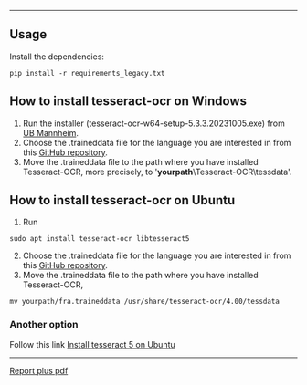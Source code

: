 
___
## Usage
Install the dependencies:

```consol
pip install -r requirements_legacy.txt
```


## How to install tesseract-ocr on Windows
1. Run the installer (tesseract-ocr-w64-setup-5.3.3.20231005.exe) from [UB Mannheim](https://github.com/UB-Mannheim/tesseract/wiki).
2. Choose the .traineddata file for the language you are interested in from this [GitHub repository](https://github.com/tesseract-ocr/tessdata/tree/main).
3. Move the .traineddata file to the path where you have installed Tesseract-OCR, more precisely, to '**yourpath**\Tesseract-OCR\tessdata'.

## How to install tesseract-ocr on Ubuntu
1. Run 
```consol
sudo apt install tesseract-ocr libtesseract5
```
2. Choose the .traineddata file for the language you are interested in from this [GitHub repository](https://github.com/tesseract-ocr/tessdata/tree/main).
3. Move the .traineddata file to the path where you have installed Tesseract-OCR, 
```shell
mv yourpath/fra.traineddata /usr/share/tesseract-ocr/4.00/tessdata
```
### Another option
Follow this link [Install tesseract 5 on Ubuntu](https://techviewleo.com/how-to-install-tesseract-ocr-on-ubuntu/)
___
[Report plus pdf](https://www.reportlab.com/docs/reportlab-userguide.pdf)